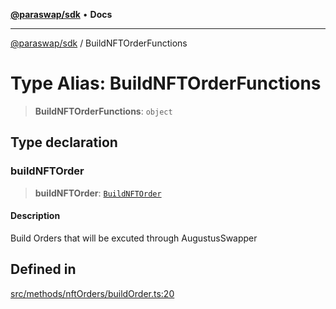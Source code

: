 [**@paraswap/sdk**](../README.md) • **Docs**

***

[@paraswap/sdk](../globals.md) / BuildNFTOrderFunctions

# Type Alias: BuildNFTOrderFunctions

> **BuildNFTOrderFunctions**: `object`

## Type declaration

### buildNFTOrder

> **buildNFTOrder**: [`BuildNFTOrder`](../-internal-/type-aliases/BuildNFTOrder.md)

#### Description

Build Orders that will be excuted through AugustusSwapper

## Defined in

[src/methods/nftOrders/buildOrder.ts:20](https://github.com/paraswap/paraswap-sdk/blob/master/src/methods/nftOrders/buildOrder.ts#L20)
